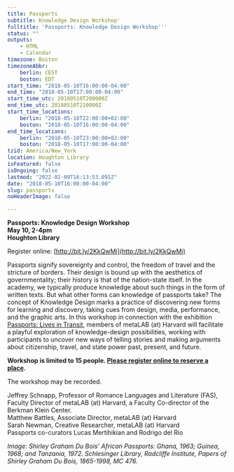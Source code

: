```yaml
---
title: Passports
subtitle: Knowledge Design Workshop'
fulltitle: 'Passports: Knowledge Design Workshop'''
status: ""
outputs:
    - HTML
    - Calendar
timezone: Boston
timezoneAbbr:
    berlin: CEST
    boston: EDT
start_time: "2018-05-10T16:00:00-04:00"
end_time: "2018-05-10T17:00:00-04:00"
start_time_utc: 20180510T200000Z
end_time_utc: 20180510T210000Z
start_time_locations:
    berlin: "2018-05-10T22:00:00+02:00"
    boston: "2018-05-10T16:00:00-04:00"
end_time_locations:
    berlin: "2018-05-10T23:00:00+02:00"
    boston: "2018-05-10T17:00:00-04:00"
tzid: America/New_York
location: Houghton Library
isFeatured: false
isOngoing: false
lastmod: "2022-02-09T16:13:53.091Z"
date: "2018-05-10T16:00:00-04:00"
slug: passports
noHeaderImage: false

---
```

**Passports: Knowledge Design Workshop**<br />
**May 10, 2-4pm**<br />
**Houghton Library**

Register online: [http://bit.ly/2KkQwMi](http://bit.ly/2KkQwMi)



Passports signify sovereignty and control, the freedom of travel and the stricture of borders. Their design is bound up with the aesthetics of governmentality; their history is that of the nation-state itself. In the academy, we typically produce knowledge about such things in the form of written texts. But what other forms can knowledge of passports take? The concept of Knowledge Design marks a practice of discovering new forms for learning and discovery, taking cues from design, media, performance, and the graphic arts. In this workshop in connection with the exhibition [Passports: Lives in Transit](http://houghton75.org/exhibitions-list/), members of metaLAB (at) Harvard will facilitate a playful exploration of knowledge-design possibilities, working with participants to uncover new ways of telling stories and making arguments about citizenship, travel, and state power past, present, and future.

**Workshop is limited to 15 people. [Please register online to reserve a place](http://bit.ly/2KkQwMi).**

The workshop may be recorded.

Jeffrey Schnapp, Professor of Romance Languages and Literature (FAS), Faculty Director of metaLAB (at) Harvard, a Faculty Co-director of the Berkman Klein Center.<br />
Matthew Battles, Associate Director, metaLAB (at) Harvard<br />
Sarah Newman, Creative Researcher, metaLAB (at) Harvard<br />
Passports co-curators Lucas Mertihikian and Rodrigo del Rio<br />

*Image: Shirley Graham Du Bois’ African Passports: Ghana, 1963; Guinea, 1968; and Tanzania, 1972. Schlesinger Library, Radcliffe Institute, Papers of Shirley Graham Du Bois, 1865-1998, MC 476.*